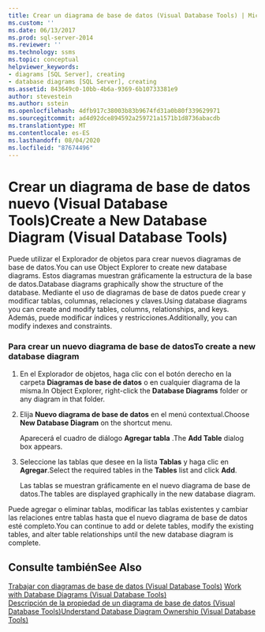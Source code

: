 ```yaml
---
title: Crear un diagrama de base de datos (Visual Database Tools) | Microsoft Docs
ms.custom: ''
ms.date: 06/13/2017
ms.prod: sql-server-2014
ms.reviewer: ''
ms.technology: ssms
ms.topic: conceptual
helpviewer_keywords:
- diagrams [SQL Server], creating
- database diagrams [SQL Server], creating
ms.assetid: 843649c0-10bb-4b6a-9369-6b10733381e9
author: stevestein
ms.author: sstein
ms.openlocfilehash: 4dfb917c38003b83b9674fd31a0b80f339629971
ms.sourcegitcommit: ad4d92dce894592a259721a1571b1d8736abacdb
ms.translationtype: MT
ms.contentlocale: es-ES
ms.lasthandoff: 08/04/2020
ms.locfileid: "87674496"
---
```

# <a name="create-a-new-database-diagram-visual-database-tools"></a><span data-ttu-id="6eca9-102">Crear un diagrama de base de datos nuevo (Visual Database Tools)</span><span class="sxs-lookup"><span data-stu-id="6eca9-102">Create a New Database Diagram (Visual Database Tools)</span></span>
  <span data-ttu-id="6eca9-103">Puede utilizar el Explorador de objetos para crear nuevos diagramas de base de datos.</span><span class="sxs-lookup"><span data-stu-id="6eca9-103">You can use Object Explorer to create new database diagrams.</span></span> <span data-ttu-id="6eca9-104">Estos diagramas muestran gráficamente la estructura de la base de datos.</span><span class="sxs-lookup"><span data-stu-id="6eca9-104">Database diagrams graphically show the structure of the database.</span></span> <span data-ttu-id="6eca9-105">Mediante el uso de diagramas de base de datos puede crear y modificar tablas, columnas, relaciones y claves.</span><span class="sxs-lookup"><span data-stu-id="6eca9-105">Using database diagrams you can create and modify tables, columns, relationships, and keys.</span></span> <span data-ttu-id="6eca9-106">Además, puede modificar índices y restricciones.</span><span class="sxs-lookup"><span data-stu-id="6eca9-106">Additionally, you can modify indexes and constraints.</span></span>  
  
### <a name="to-create-a-new-database-diagram"></a><span data-ttu-id="6eca9-107">Para crear un nuevo diagrama de base de datos</span><span class="sxs-lookup"><span data-stu-id="6eca9-107">To create a new database diagram</span></span>  
  
1.  <span data-ttu-id="6eca9-108">En el Explorador de objetos, haga clic con el botón derecho en la carpeta **Diagramas de base de datos** o en cualquier diagrama de la misma.</span><span class="sxs-lookup"><span data-stu-id="6eca9-108">In Object Explorer, right-click the **Database Diagrams** folder or any diagram in that folder.</span></span>  
  
2.  <span data-ttu-id="6eca9-109">Elija **Nuevo diagrama de base de datos** en el menú contextual.</span><span class="sxs-lookup"><span data-stu-id="6eca9-109">Choose **New Database Diagram** on the shortcut menu.</span></span>  
  
     <span data-ttu-id="6eca9-110">Aparecerá el cuadro de diálogo **Agregar tabla** .</span><span class="sxs-lookup"><span data-stu-id="6eca9-110">The **Add Table** dialog box appears.</span></span>  
  
3.  <span data-ttu-id="6eca9-111">Seleccione las tablas que desee en la lista **Tablas** y haga clic en **Agregar**.</span><span class="sxs-lookup"><span data-stu-id="6eca9-111">Select the required tables in the **Tables** list and click **Add**.</span></span>  
  
     <span data-ttu-id="6eca9-112">Las tablas se muestran gráficamente en el nuevo diagrama de base de datos.</span><span class="sxs-lookup"><span data-stu-id="6eca9-112">The tables are displayed graphically in the new database diagram.</span></span>  
  
 <span data-ttu-id="6eca9-113">Puede agregar o eliminar tablas, modificar las tablas existentes y cambiar las relaciones entre tablas hasta que el nuevo diagrama de base de datos esté completo.</span><span class="sxs-lookup"><span data-stu-id="6eca9-113">You can continue to add or delete tables, modify the existing tables, and alter table relationships until the new database diagram is complete.</span></span>  
  
## <a name="see-also"></a><span data-ttu-id="6eca9-114">Consulte también</span><span class="sxs-lookup"><span data-stu-id="6eca9-114">See Also</span></span>  
 <span data-ttu-id="6eca9-115">[Trabajar con diagramas de base de datos &#40;Visual Database Tools&#41;](visual-database-tools.md) </span><span class="sxs-lookup"><span data-stu-id="6eca9-115">[Work with Database Diagrams &#40;Visual Database Tools&#41;](visual-database-tools.md) </span></span>  
 [<span data-ttu-id="6eca9-116">Descripción de la propiedad de un diagrama de base de datos &#40;Visual Database Tools&#41;</span><span class="sxs-lookup"><span data-stu-id="6eca9-116">Understand Database Diagram Ownership &#40;Visual Database Tools&#41;</span></span>](understand-database-diagram-ownership-visual-database-tools.md)  
  
  
